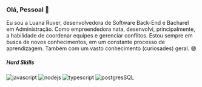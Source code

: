 ### Olá, Pessoal 👋

Eu sou a Luana Ruver, desenvolvedora de Software Back-End e Bacharel em Administração.
Como empreendedora nata, desenvolvi, principalmente, a habilidade de coordenar equipes e gerenciar conflitos.
Estou sempre em busca de novos conhecimentos, em um constante processo de aprendizagem. 
Também com um vasto conhecimento (curiosades) geral. :sweat_smile:

##### Hard Skills

![javascript](https://img.shields.io/badge/JavaScript-323330?style=for-the-badge&logo=javascript&logoColor=F7DF1E)
![nodejs](https://img.shields.io/badge/Node%20js-339933?style=for-the-badge&logo=nodedotjs&logoColor=white)
![typescript](https://img.shields.io/badge/TypeScript-007ACC?style=for-the-badge&logo=typescript&logoColor=white)
![postgresSQL](https://img.shields.io/badge/PostgreSQL-316192?style=for-the-badge&logo=postgresql&logoColor=white)





